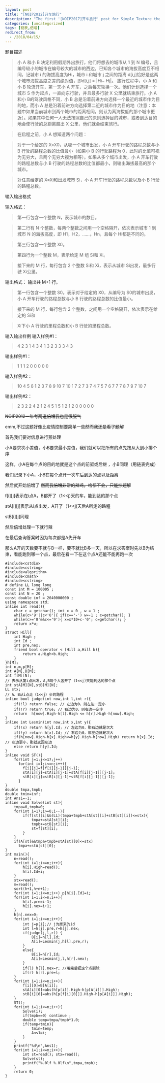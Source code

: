 ```yaml
---
layout: post
title: "[NOIP2012]开车旅行"
description: "The first '[NOIP2017]开车旅行' post for Simple Texture theme."
categories: [uncategorized]
tags: [链表,倍增]
redirect_from:
  - /2018/04/15/
---
```


题目描述
>小 A 和小 B 决定利用假期外出旅行，他们将想去的城市从 1 到 N 编号，且编号较小的城市在编号较大的城市的西边，已知各个城市的海拔高度互不相同，记城市 i 的海拔高度为Hi，城市 i 和城市 j 之间的距离 d[i,j]恰好是这两个城市海拔高度之差的绝对值，即d[i,j] = |Hi− Hj|。 旅行过程中，小 A 和小 B 轮流开车，第一天小 A 开车，之后每天轮换一次。他们计划选择一个城市 S 作为起点，一直向东行驶，并且最多行驶 X 公里就结束旅行。小 A 和小 B的驾驶风格不同，小 B 总是沿着前进方向选择一个最近的城市作为目的地，而小 A 总是沿着前进方向选择第二近的城市作为目的地（注意：本题中如果当前城市到两个城市的距离相同，则认为离海拔低的那个城市更近）。如果其中任何一人无法按照自己的原则选择目的城市，或者到达目的地会使行驶的总距离超出 X 公里，他们就会结束旅行。

>在启程之前，小 A 想知道两个问题：

>对于一个给定的 X=X0，从哪一个城市出发，小 A 开车行驶的路程总数与小 B 行驶的路程总数的比值最小（如果小 B 的行驶路程为 0，此时的比值可视为无穷大，且两个无穷大视为相等）。如果从多个城市出发，小 A 开车行驶的路程总数与小 B 行驶的路程总数的比值都最小，则输出海拔最高的那个城市。

>对任意给定的 X=Xi和出发城市 Si，小 A 开车行驶的路程总数以及小 B 行驶的路程总数。

输入输出格式

输入格式：

>第一行包含一个整数 N，表示城市的数目。

>第二行有 N 个整数，每两个整数之间用一个空格隔开，依次表示城市 1 到城市 N 的海拔高度，即 H1，H2，……，Hn，且每个 Hi都是不同的。

>第三行包含一个整数 X0。

>第四行为一个整数 M，表示给定 M 组 Si和 Xi。

>接下来的 M 行，每行包含 2 个整数 Si和 Xi，表示从城市 Si出发，最多行驶 Xi公里。

输出格式：
输出共 M+1 行。

>第一行包含一个整数 S0，表示对于给定的 X0，从编号为 S0的城市出发，小 A 开车行驶的路程总数与小 B 行驶的路程总数的比值最小。

>接下来的 M 行，每行包含 2 个整数，之间用一个空格隔开，依次表示在给定的 Si和

>Xi下小 A 行驶的里程总数和小 B 行驶的里程总数。

输入输出样例
输入样例#1： 
>4 
2 3 1 4 
3 
4 
1 3 
2 3 
3 3 
4 3


输出样例#1： 


>1 
1 1 
2 0 
0 0 
0 0 


输入样例#2： 

>10 
4 5 6 1 2 3 7 8 9 10 
7 
10 
1 7 
2 7 
3 7 
4 7 
5 7 
6 7 
7 7 
8 7 
9 7 
10 7


输出样例#2： 
>2 
3 2 
2 4 
2 1 
2 4 
5 1 
5 1 
2 1 
2 0 
0 0 
0 0

~~NOIP2012一年考两道倍增我也是很服气~~

emm,不过这题好像比疫情控制要简单一些~~然而我还是看了题解~~

首先我们要对信息进行预处理

小A要求次小差值，小B要求最小差值，我们就可以把所有的点先按从大到小排个序

这样，小A在每个点的目的地就是这个点的前驱或后继 ，小B同理（用链表完成）

我们记录下小A，小B在每个点开一次车后到达的点以及距离

然后就开始倍增了 ~~然而我倍增非常的辣鸡，啥都不会，只能抄题解~~

f[i][j]表示在i点A，B都开了（1<<j)天的车，能到达的那个点

stA[i][j]表示从i点出发，A开了（1<<j)天后A所走的路程

stB[i][j]同理

然后倍增处理一下就行辣

在最后查询答案时因为每次都是A先开车

那么A开的天数要不就与B一样，要不就比B多一天，所以在求答案时先以B为结束，看能跑到哪一个点，最后在看一下在这个点A还能不能再跑一次


```
#include<cstdio>
#include<cstring>
#include<algorithm>
#include<cmath>
#include<cstring>
# define LL long long
const int M = 100005 ;
const int N = 20 ;
const double inf = 2040000000 ;
using namespace std;
inline int read(){
    char c = getchar(); int x = 0 , w = 1 ; 
    while(c>'9'||c<'0'){ if(c=='-') w=-1 ; c=getchar(); }
    while(c>='0'&&c<='9'){ x=x*10+c-'0'; c=getchar(); }
    return x*w;
}
struct Hill{
    int High ; 
    int Id ;
    int pre,nex;
    friend bool operator < (Hill a,Hill b){
        return a.High<b.High;
    }
}h[M];
int n,m,p[M];
int A[M],B[M];
int f[M][N]; 
// 表示从第i点出发，A,B每个人各开了（1<<j)天能到达的那个点 
int stA[M][N],stB[M][N]; 
LL stx;
// A、B从i点走（1<<j）步的路程 
inline bool judge(int now,int l,int r){ 
    if(!l) return false; // 左边为0，则左边一定小 
    if(!r) return true; // 右边为0，则右边一定小
    return  h[now].High-h[l].High <= h[r].High-h[now].High;
}
inline int Lesmin(int now,int x,int y){
    if(!x) return h[y].Id; // 左边为0，那右边就是次大 
    if(!y) return h[x].Id; // 右边为0，那左边就是次大
    if(h[now].High-h[x].High<=h[y].High-h[now].High) return h[x].Id;  // 左边更小，那就返回左边 
    else return h[y].Id;
}
inline void ST(){
    for(int j=1;j<=17;j++)
      for(int i=1;i<=n;i++){
      	f[i][j]=f[f[i][j-1]][j-1];
      	stA[i][j]=stA[i][j-1]+stA[f[i][j-1]][j-1];
      	stB[i][j]=stB[i][j-1]+stB[f[i][j-1]][j-1];
      }
}
double tmpa,tmpb;
double tmin=inf;
int Ans1=-1;
inline void Solve(int st){
    tmpa=0,tmpb=0;
    for(int i=17;i>=0;i--){
        if(f[st][i]&&(LL)(tmpa+tmpb+stA[st][i]+stB[st][i])<=stx){
            tmpa+=stA[st][i];
            tmpb+=stB[st][i];
            st=f[st][i];
        }
    }
    if(A[st]&&tmpa+tmpb+stA[st][0]<=stx)
      tmpa+=stA[st][0];
}
int main(){
    n=read();
    for(int i=1;i<=n;i++){
        h[i].High=read();
        h[i].Id=i;
    }
    stx=read();
    m=read();
    sort(h+1,h+n+1);
    for(int i=1;i<=n;i++) p[h[i].Id]=i;
    for(int i=1;i<=n;i++){
        h[i].pre=i-1;
        h[i].nex=i+1;
    }
    h[n].nex=0;
    for(int i=1;i<=n;i++){
        int j=p[i];// j为原来的id
        int l=h[j].pre,r=h[j].nex;
        if(judge(j,l,r)) {
            B[i]=h[l].Id;
            A[i]=Lesmin(j,h[l].pre,r);
        }
        else{
            B[i]=h[r].Id;
            A[i]=Lesmin(j,l,h[r].nex);
        }
        if(l) h[l].nex=r; //用完后把这个点删除 
        if(r) h[r].pre=l; 
    }
    for(int i=1;i<=n;i++){
        f[i][0]=B[A[i]];
        stA[i][0]=abs(h[p[i]].High-h[p[A[i]]].High);
        stB[i][0]=abs(h[p[f[i][0]]].High-h[p[A[i]]].High);
    }
    ST();
    for(int i=1;i<=n;i++){
        Solve(i);
        if(tmpb==0) continue ;
        double temp=tmpa/tmpb*1.0;
        if(temp<tmin){
            tmin=temp;
            Ans1=i;
        }
    }
    printf("%d\n",Ans1);
    for(int i=1;i<=m;i++){
        int st=read(); stx=read(); 
        Solve(st);
        printf("%.0lf %.0lf\n",tmpa,tmpb);
    }
    return 0;
}
```
